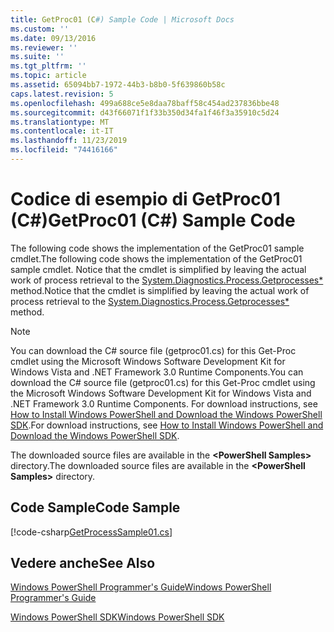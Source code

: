 ```yaml
---
title: GetProc01 (C#) Sample Code | Microsoft Docs
ms.custom: ''
ms.date: 09/13/2016
ms.reviewer: ''
ms.suite: ''
ms.tgt_pltfrm: ''
ms.topic: article
ms.assetid: 65094bb7-1972-44b3-b8b0-5f639860b58c
caps.latest.revision: 5
ms.openlocfilehash: 499a688ce5e8daa78baff58c454ad237836bbe48
ms.sourcegitcommit: d43f66071f1f33b350d34fa1f46f3a35910c5d24
ms.translationtype: MT
ms.contentlocale: it-IT
ms.lasthandoff: 11/23/2019
ms.locfileid: "74416166"
---
```

# <a name="getproc01-c-sample-code"></a><span data-ttu-id="b0834-102">Codice di esempio di GetProc01 (C#)</span><span class="sxs-lookup"><span data-stu-id="b0834-102">GetProc01 (C#) Sample Code</span></span>

<span data-ttu-id="b0834-103">The following code shows the implementation of the GetProc01 sample cmdlet.</span><span class="sxs-lookup"><span data-stu-id="b0834-103">The following code shows the implementation of the GetProc01 sample cmdlet.</span></span> <span data-ttu-id="b0834-104">Notice that the cmdlet is simplified by leaving the actual work of process retrieval to the [System.Diagnostics.Process.Getprocesses\*](/dotnet/api/System.Diagnostics.Process.GetProcesses) method.</span><span class="sxs-lookup"><span data-stu-id="b0834-104">Notice that the cmdlet is simplified by leaving the actual work of process retrieval to the [System.Diagnostics.Process.Getprocesses\*](/dotnet/api/System.Diagnostics.Process.GetProcesses) method.</span></span>

> [!NOTE]
> <span data-ttu-id="b0834-105">You can download the C# source file (getproc01.cs) for this Get-Proc cmdlet using the Microsoft Windows Software Development Kit for Windows Vista and .NET Framework 3.0 Runtime Components.</span><span class="sxs-lookup"><span data-stu-id="b0834-105">You can download the C# source file (getproc01.cs) for this Get-Proc cmdlet using the Microsoft Windows Software Development Kit for Windows Vista and .NET Framework 3.0 Runtime Components.</span></span> <span data-ttu-id="b0834-106">For download instructions, see [How to Install Windows PowerShell and Download the Windows PowerShell SDK](/powershell/scripting/developer/installing-the-windows-powershell-sdk).</span><span class="sxs-lookup"><span data-stu-id="b0834-106">For download instructions, see [How to Install Windows PowerShell and Download the Windows PowerShell SDK](/powershell/scripting/developer/installing-the-windows-powershell-sdk).</span></span>
>
> <span data-ttu-id="b0834-107">The downloaded source files are available in the **\<PowerShell Samples>** directory.</span><span class="sxs-lookup"><span data-stu-id="b0834-107">The downloaded source files are available in the **\<PowerShell Samples>** directory.</span></span>

## <a name="code-sample"></a><span data-ttu-id="b0834-108">Code Sample</span><span class="sxs-lookup"><span data-stu-id="b0834-108">Code Sample</span></span>

[!code-csharp[GetProcessSample01.cs](../../../../powershell-sdk-samples/SDK-2.0/csharp/GetProcessSample01/GetProcessSample01.cs#L11-L126 "GetProcessSample01.cs")]

## <a name="see-also"></a><span data-ttu-id="b0834-109">Vedere anche</span><span class="sxs-lookup"><span data-stu-id="b0834-109">See Also</span></span>

[<span data-ttu-id="b0834-110">Windows PowerShell Programmer's Guide</span><span class="sxs-lookup"><span data-stu-id="b0834-110">Windows PowerShell Programmer's Guide</span></span>](./windows-powershell-programmer-s-guide.md)

[<span data-ttu-id="b0834-111">Windows PowerShell SDK</span><span class="sxs-lookup"><span data-stu-id="b0834-111">Windows PowerShell SDK</span></span>](../windows-powershell-reference.md)
